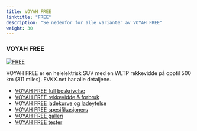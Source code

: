```yaml
---
title: VOYAH FREE
linktitle: "FREE"
description: "Se nedenfor for alle varianter av VOYAH FREE"
weight: 30
---
```

### VOYAH FREE

<a href="free/"><img src="https://media.evkx.net/multimedia/models/voyah/free/free/main_1_st.jpg" class="img-fluid" alt="FREE" ></a>

VOYAH FREE er en helelektrisk SUV med en WLTP rekkevidde på opptil 500 km (311 miles). EVKX.net har alle detaljene. 

- [VOYAH FREE full beskrivelse](free/)
- [VOYAH FREE rekkevidde & forbruk](free/rangeandconsumption)
- [VOYAH FREE ladekurve og ladeytelse](free/chargingcurve)
- [VOYAH FREE spesifikasjoners](free/specifications)
- [VOYAH FREE galleri](free/gallery)
- [VOYAH FREE tester](free/reviews)

